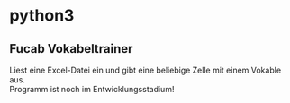# python3

## Fucab Vokabeltrainer 
Liest eine Excel-Datei ein und gibt eine beliebige Zelle mit einem Vokable aus.<br>
Programm ist noch im Entwicklungsstadium!
